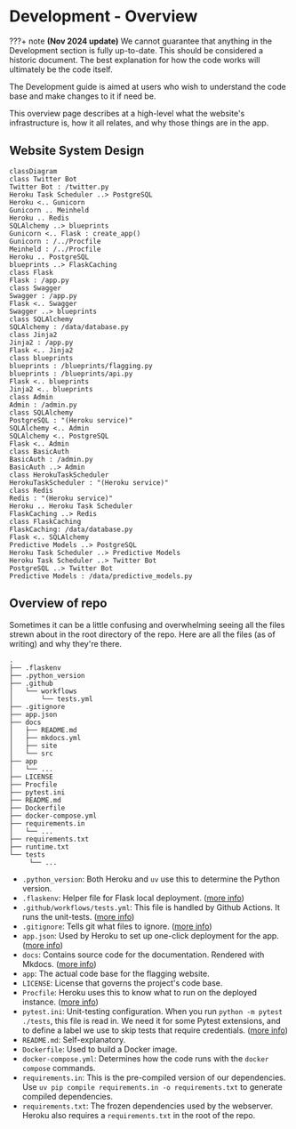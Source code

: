 # Development - Overview

???+ note
    **(Nov 2024 update)** We cannot guarantee that anything in the Development section is fully up-to-date. This should be considered a historic document. The best explanation for how the code works will ultimately be the code itself.

The Development guide is aimed at users who wish to understand the code base and make changes to it if need be.

This overview page describes at a high-level what the website's infrastructure is, how it all relates, and why those things are in the app.

## Website System Design

```mermaid
classDiagram
class Twitter Bot
Twitter Bot : /twitter.py
Heroku Task Scheduler ..> PostgreSQL
Heroku <.. Gunicorn
Gunicorn .. Meinheld
Heroku .. Redis
SQLAlchemy ..> blueprints
Gunicorn <.. Flask : create_app()
Gunicorn : /../Procfile
Meinheld : /../Procfile
Heroku .. PostgreSQL
blueprints ..> FlaskCaching
class Flask
Flask : /app.py
class Swagger
Swagger : /app.py
Flask <.. Swagger
Swagger ..> blueprints
class SQLAlchemy
SQLAlchemy : /data/database.py
class Jinja2
Jinja2 : /app.py
Flask <.. Jinja2
class blueprints
blueprints : /blueprints/flagging.py
blueprints : /blueprints/api.py
Flask <.. blueprints
Jinja2 <.. blueprints
class Admin
Admin : /admin.py
class SQLAlchemy
PostgreSQL : "(Heroku service)"
SQLAlchemy <.. Admin
SQLAlchemy <.. PostgreSQL
Flask <.. Admin
class BasicAuth
BasicAuth : /admin.py
BasicAuth ..> Admin
class HerokuTaskScheduler
HerokuTaskScheduler : "(Heroku service)"
class Redis
Redis : "(Heroku service)"
Heroku .. Heroku Task Scheduler
FlaskCaching ..> Redis
class FlaskCaching
FlaskCaching: /data/database.py
Flask <.. SQLAlchemy
Predictive Models ..> PostgreSQL
Heroku Task Scheduler ..> Predictive Models
Heroku Task Scheduler ..> Twitter Bot
PostgreSQL ..> Twitter Bot
Predictive Models : /data/predictive_models.py
```

## Overview of repo

Sometimes it can be a little confusing and overwhelming seeing all the files strewn about in the root directory of the repo. Here are all the files (as of writing) and why they're there.

```
.
├── .flaskenv
├── .python_version
├── .github
│   └── workflows
│       └── tests.yml
├── .gitignore
├── app.json
├── docs
│   ├── README.md
│   ├── mkdocs.yml
│   ├── site
│   └── src
├── app
│   └── ...
├── LICENSE
├── Procfile
├── pytest.ini
├── README.md
├── Dockerfile
├── docker-compose.yml
├── requirements.in
│   └── ...
├── requirements.txt
├── runtime.txt
└── tests
     └── ...
```

- `.python_version`: Both Heroku and `uv` use this to determine the Python version.
- `.flaskenv`: Helper file for Flask local deployment. ([more info](https://flask.palletsprojects.com/en/1.1.x/cli/#environment-variables-from-dotenv))
- `.github/workflows/tests.yml`: This file is handled by Github Actions. It runs the unit-tests. ([more info](https://docs.github.com/en/actions/learn-github-actions))
- `.gitignore`: Tells git what files to ignore. ([more info](https://git-scm.com/docs/gitignore))
- `app.json`: Used by Heroku to set up one-click deployment for the app. ([more info](https://devcenter.heroku.com/articles/app-json-schema))
- `docs`: Contains source code for the documentation. Rendered with Mkdocs. ([more info](https://www.mkdocs.org/))
- `app`: The actual code base for the flagging website.
- `LICENSE`: License that governs the project's code base.
- `Procfile`: Heroku uses this to know what to run on the deployed instance. ([more info](https://devcenter.heroku.com/articles/procfile))
- `pytest.ini`: Unit-testing configuration. When you run `python -m pytest ./tests`, this file is read in. We need it for some Pytest extensions, and to define a label we use to skip tests that require credentials. ([more info](https://docs.pytest.org/en/stable/customize.html))
- `README.md`: Self-explanatory.
- `Dockerfile`: Used to build a Docker image.
- `docker-compose.yml`: Determines how the code runs with the `docker compose` commands.
- `requirements.in`: This is the pre-compiled version of our dependencies. Use `uv pip compile requirements.in -o requirements.txt` to generate compiled dependencies.
- `requirements.txt`: The frozen dependencies used by the webserver. Heroku also requires a `requirements.txt` in the root of the repo.
